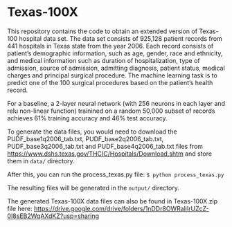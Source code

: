 # Texas-100X
This repository contains the code to obtain an extended version of Texas-100 hospital data set. The data set consists of 925,128 patient records from 441 hospitals in Texas state from the year 2006. Each record consists of patient’s demographic information, such as age, gender, race and ethnicity, and medical information such as duration of hospitalization, type of admission, source of admission, admitting diagnosis, patient status, medical charges and principal surgical procedure. The machine learning task is to predict one of the 100 surgical procedures based on the patient’s health record. 

For a baseline, a 2-layer neural network (with 256 neurons in each layer and relu non-linear function) trainined on a random 50,000 subset of records achieves 61% training accuracy and 46% test accuracy. 

To generate the data files, you would need to download the PUDF_base1q2006_tab.txt, PUDF_base2q2006_tab.txt, PUDF_base3q2006_tab.txt and PUDF_base4q2006_tab.txt files from https://www.dshs.texas.gov/THCIC/Hospitals/Download.shtm and store them in `data/` directory.

After this, you can run the process_texas.py file:
`$ python process_texas.py`

The resulting files will be generated in the `output/` directory.

The generated Texas-100X data files can also be found in Texas-100X.zip file here: https://drive.google.com/drive/folders/1nDDr8OWRaliIrUZcZ-0I8sEB2WqAXdKZ?usp=sharing
